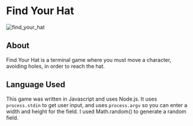 # Find Your Hat

![find_your_hat](https://github.com/BMTimbrell/find_your_hat/assets/97784102/7e13f2ce-7cef-4565-954a-576eff04c946)

## About

Find Your Hat is a terminal game where you must move a character, 
avoiding holes, in order to reach the hat.

## Language Used

This game was written in Javascript and uses Node.js. It uses `process.stdin` 
to get user input, and uses `process.argv` so you can enter a width and height for 
the field. I used Math.random() to generate a random field.